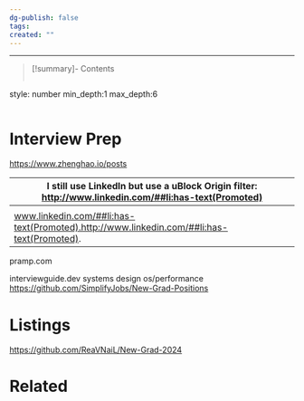 ```yaml
---
dg-publish: false
tags: 
created: ""
---
```

---
>[!summary]- Contents
>```toc
style: number
min_depth:1
max_depth:6 
>```

# Interview Prep

https://www.zhenghao.io/posts

| I still use LinkedIn but use a uBlock Origin filter: http://www.linkedin.com/##li:has-text(Promoted) |
| ---------------------------------------------------------------------------------------------------- |
|                                                                                                      |
| www.linkedin.com/##li:has-text(Promoted).http://www.linkedin.com/##li:has-text(Promoted).            |


pramp.com

interviewguide.dev
systems design
os/performance
https://github.com/SimplifyJobs/New-Grad-Positions

# Listings
https://github.com/ReaVNaiL/New-Grad-2024
# Related
